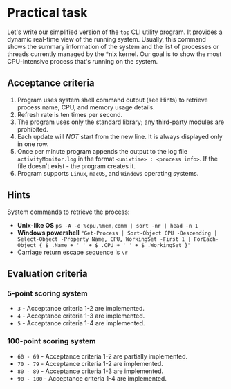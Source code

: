 # Practical task

Let's write our simplified version of the `top` CLI utility program. It provides a dynamic real-time view of the running system. Usually, this command shows the summary information of the system and the list of processes or threads currently managed by the *nix kernel. Our goal is to show the most CPU-intensive process that's running on the system.

## Acceptance criteria

1. Program uses system shell command output (see Hints) to retrieve process name, CPU, and memory usage details.
2. Refresh rate is ten times per second.
3. The program uses only the standard library; any third-party modules are prohibited.
4. Each update will *NOT* start from the new line. It is always displayed only in one row.
5. Once per minute program appends the output to the log file `activityMonitor.log` in the format `<unixtime> : <process info>`. If the file doesn't exist - the program creates it.
6. Program supports `Linux`, `macOS`, and `Windows` operating systems.


## Hints

System commands to retrieve the process:

- **Unix-like OS** `ps -A -o %cpu,%mem,comm | sort -nr | head -n 1`
- **Windows powershell** `"Get-Process | Sort-Object CPU -Descending | Select-Object -Property Name, CPU, WorkingSet -First 1 | ForEach-Object { $_.Name + ' ' + $_.CPU + ' ' + $_.WorkingSet }"`
- Carriage return escape sequence is `\r`

## Evaluation criteria

### 5-point scoring system

- `3` - Acceptance criteria 1-2 are implemented.
- `4` - Acceptance criteria 1-3 are implemented.
- `5` - Acceptance criteria 1-4 are implemented.

### 100-point scoring system

- `60 - 69` - Acceptance criteria 1-2 are partially implemented.
- `70 - 79` - Acceptance criteria 1-2 are implemented.
- `80 - 89` - Acceptance criteria 1-3 are implemented.
- `90 - 100` - Acceptance criteria 1-4 are implemented.